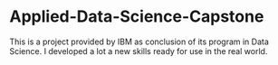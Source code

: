 # Applied-Data-Science-Capstone
This is a project provided by IBM as conclusion of its program in Data Science. I developed a lot a new skills ready for use in the real world.
